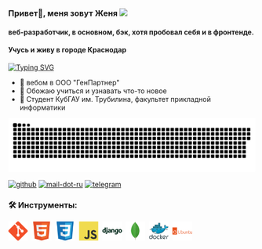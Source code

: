 ### Привет👋, меня зовут Женя <img src="https://media.giphy.com/media/WUlplcMpOCEmTGBtBW/giphy.gif" width="30px">
#### веб-разработчик, в основном, бэк, хотя пробовал себя и в фронтенде. 
#### Учусь и живу в городе Краснодар
[![Typing SVG](https://readme-typing-svg.herokuapp.com?color=%2336BCF7&lines=BackEnd+Developer)](https://git.io/typing-svg)

- 🔭 вебом в ООО "ГенПартнер" 
- 🌱 Обожаю учиться и узнавать что-то новое
- 👯 Студент КубГАУ им. Трубилина, факультет прикладной информатики 
<p align="center">
 <img width="600" src="github-snake.svg" alt="snake"/>
</p>

[<img src='https://cdn.jsdelivr.net/npm/simple-icons@3.0.1/icons/github.svg' alt='github' height='40'>](https://github.com/https://github.com/zdivche)  [<img src='https://cdn.jsdelivr.net/npm/simple-icons@3.0.1/icons/mail-dot-ru.svg' alt='mail-dot-ru' height='40'>](zdivchenko@mail.ru)  [<img src='https://cdn.jsdelivr.net/npm/simple-icons@3.0.1/icons/telegram.svg' alt='telegram' height='40'>](https://t.me/dzheeeenya)  


### 🛠 Инструменты:
<div>
  <img src="https://github.com/devicons/devicon/blob/master/icons/git/git-original.svg" title="git" alt="git" width="40" height="40"/>&nbsp
  <img src="https://github.com/devicons/devicon/blob/master/icons/html5/html5-original.svg" title="html5" alt="html5" width="40" height="40"/>&nbsp
  <img src="https://github.com/devicons/devicon/blob/master/icons/css3/css3-original.svg" title="css" alt="css" width="40" height="40"/>&nbsp
  <img src="https://github.com/devicons/devicon/blob/master/icons/javascript/javascript-original.svg" title="javascript" alt="javascript" width="40" height="40"/>&nbsp
  <img src="https://github.com/devicons/devicon/blob/master/icons/django/django-plain-wordmark.svg" title="django" alt="django" width="40" height="40"/>&nbsp
  <img src="https://github.com/devicons/devicon/blob/master/icons/mongodb/mongodb-original.svg" title="mongodb" alt="mongodb" width="40" height="40"/>&nbsp
  <img src="https://github.com/devicons/devicon/blob/master/icons/docker/docker-original-wordmark.svg" title="docker" alt="docker" width="40" height="40"/>&nbsp
  <img src="https://github.com/devicons/devicon/blob/master/icons/ubuntu/ubuntu-plain-wordmark.svg" title="ubuntu" alt="ubuntu" width="40" height="40"/>&nbsp
</div>


